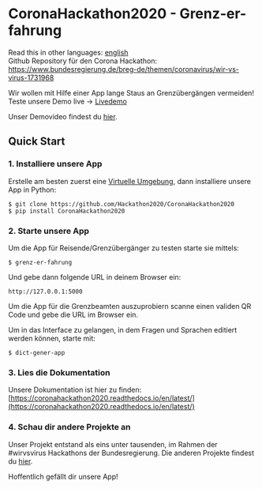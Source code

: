# CoronaHackathon2020 - Grenz-er-fahrung
Read this in other languages: [english](README.en.md)  
Github Repository für den Corona Hackathon: https://www.bundesregierung.de/breg-de/themen/coronavirus/wir-vs-virus-1731968

Wir wollen mit Hilfe einer App lange Staus an Grenzübergängen vermeiden!
Teste unsere Demo live -> [Livedemo](https://grenzerfahrung.eu.pythonanywhere.com/)

Unser Demovideo findest du [hier](https://youtu.be/CkHWGN4aRxE).





## Quick Start

### 1. Installiere unsere App
Erstelle am besten zuerst eine [Virtuelle Umgebung](https://virtualenv.pypa.io/en/latest/), dann installiere unsere App in Python:
```
$ git clone https://github.com/Hackathon2020/CoronaHackathon2020
$ pip install CoronaHackathon2020
```

### 2. Starte unsere App

Um die App für Reisende/Grenzübergänger zu testen starte sie mittels:

```
$ grenz-er-fahrung
```

Und gebe dann folgende URL in deinem Browser ein:

```
http://127.0.0.1:5000
```


Um die App für die Grenzbeamten auszuprobiern scanne einen validen QR Code und gebe die URL im Browser ein.




Um in das Interface zu gelangen, in dem Fragen und Sprachen editiert werden können, starte mit:

```
$ dict-gener-app
```

### 3. Lies die Dokumentation
Unsere Dokumentation ist hier zu finden: [https://coronahackathon2020.readthedocs.io/en/latest/](https://coronahackathon2020.readthedocs.io/en/latest/)



### 4. Schau dir andere Projekte an

Unser Projekt entstand als eins unter tausenden, im Rahmen der #wirvsvirus Hackathons der Bundesregierung. Die anderen Projekte findest du [hier](https://wirvsvirushackathon.devpost.com).

Hoffentlich gefällt dir unsere App!
